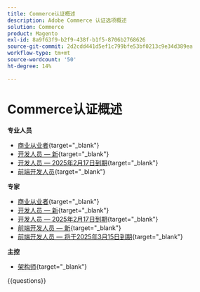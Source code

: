 ```yaml
---
title: Commerce认证概述
description: Adobe Commerce 认证选项概述
solution: Commerce
product: Magento
exl-id: 8a9f63f9-b2f9-438f-b1f5-8706b2768626
source-git-commit: 2d2cdd441d5ef1c799bfe53bf0213c9e34d389ea
workflow-type: tm+mt
source-wordcount: '50'
ht-degree: 14%

---
```


# Commerce认证概述

**专业人员**

* [商业从业者](https://certification.adobe.com/certification/business-practitioner-professional){target="_blank"} <!--AD0-E712-->
* [开发人员 — 新](https://certification.adobe.com/certification/adobe-commerce-developer-professional-v2){target="_blank"} <!--AD0-E724-->
* [开发人员 — 2025年2月17日到期](https://certification.adobe.com/certification/commerce-developer-professional){target="_blank"} <!--AD0-E717-->
* [前端开发人员](https://certification.adobe.com/certification/front-end-developer-professional){target="_blank"} <!--AD0-E721-->

**专家**

* [商业从业者](https://certification.adobe.com/certification/adobe-commerce-business-practitioner-expert){target="_blank"} <!--AD0-E708-->
* [开发人员 — 新](https://certification.adobe.com/certification/adobe-commerce-developer-expert-v2){target="_blank"} <!--AD0-E716-->
* [开发人员 — 2025年2月17日到期](https://certification.adobe.com/certification/adobe-commerce-developer-expert){target="_blank"} <!--AD0-E716-->
* [前端开发人员 — 新](https://certification.adobe.com/certification/front-end-developer-expert-v2){target="_blank"} <!--AD0-E727-->
* [前端开发人员 — 将于2025年3月15日到期](https://certification.adobe.com/certification/front-end-developer-expert){target="_blank"} <!--AD0-E720-->

**主控**

* [架构师](https://certification.adobe.com/certification/commerce-architect-master){target="_blank"} <!--AD0-E722-->

{{questions}}

